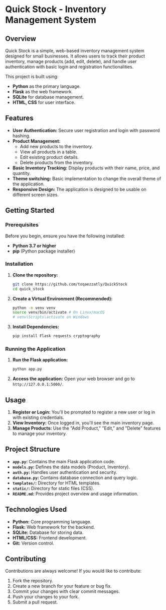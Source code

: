 # Quick Stock - Inventory Management System


## Overview

Quick Stock is a simple, web-based inventory management system designed for small businesses. It allows users to track their product inventory, manage products (add, edit, delete), and handle user authentication with basic login and registration functionalities.

This project is built using:

*   **Python** as the primary language.
*   **Flask** as the web framework.
*   **SQLite** for database management.
*   **HTML, CSS** for user interface.

## Features

*   **User Authentication:** Secure user registration and login with password hashing.
*   **Product Management:**
    *   Add new products to the inventory.
    *   View all products in a table.
    *   Edit existing product details.
    *   Delete products from the inventory.
*   **Basic Inventory Tracking:**  Display products with their name, price, and quantity.
*   **Theme switching:** Basic implementation to change the overall theme of the application.
*   **Responsive Design:** The application is designed to be usable on different screen sizes.

## Getting Started

### Prerequisites

Before you begin, ensure you have the following installed:

*   **Python 3.7 or higher**
*   **pip** (Python package installer)

### Installation

1.  **Clone the repository:**

    ```bash
    git clone https://github.com/toqaezzatly/QuickStock
    cd quick_stock
    ```

2.  **Create a Virtual Environment (Recommended):**

    ```bash
    python -m venv venv
    source venv/bin/activate # On Linux/macOS
    # venv\Scripts\activate on Windows
    ```

3.  **Install Dependencies:**

    ```bash
    pip install Flask requests cryptography
    ```

### Running the Application

1.  **Run the Flask application:**

    ```bash
    python app.py
    ```

2.  **Access the application:** Open your web browser and go to `http://127.0.0.1:5000/`.

## Usage

1.  **Register or Login:** You'll be prompted to register a new user or log in with existing credentials.
2.  **View Inventory:** Once logged in, you'll see the main inventory page.
3.  **Manage Products:** Use the "Add Product," "Edit," and "Delete" features to manage your inventory.

## Project Structure
*   **`app.py`:** Contains the main Flask application code.
*   **`models.py`:** Defines the data models (Product, Inventory).
*   **`auth.py`:** Handles user authentication and security.
*   **`database.py`:** Contains database connection and query logic.
*   **`templates/`:** Directory for HTML templates.
*   **`static/`:** Directory for static files (CSS).
*   **`README.md`:** Provides project overview and usage information.

## Technologies Used

*   **Python:** Core programming language.
*   **Flask:** Web framework for the backend.
*   **SQLite:** Database for storing data.
*   **HTML/CSS:** Frontend development.
*   **Git:** Version control.

## Contributing

Contributions are always welcome! If you would like to contribute:

1.  Fork the repository.
2.  Create a new branch for your feature or bug fix.
3.  Commit your changes with clear commit messages.
4.  Push your changes to your fork.
5.  Submit a pull request.
